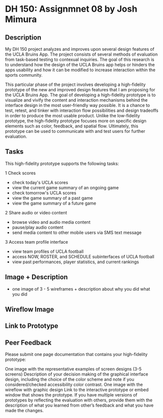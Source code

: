 
# DH 150: Assignmnet 08 by Josh Mimura

## Description

My DH 150 project analyzes and improves upon several design features of the UCLA Bruins App. The project consists of several methods of evaluation from task-based testing to contexual inquiries. The goal of this research is to understand how the design of the UCLA Bruins app helps or hinders the apps usability and how it can be modified to increase interaction within the sports community. 

This particular phase of the project involves developing a high-fidelity prototype of the new and improved design features that I am proposing for the UCLA Bruins App. The goal of developing a high-fidelity prototype is to visualize and vivify the content and interaction mechanisms behind the interface design in the most user-friendly way possible. It is a chance to test, retest, and tinker with interaction flow possibilities and design tradeoffs in order to produce the most usable product. Unlike the low-fidelity prototype, the high-fidelity prototype focuses more on specific design elements such as color, feedback, and spatial flow. Ultimately, this prototype can be used to communicate with and test users for further evaluation. 

## Tasks

This high-fidelity prototype supports the following tasks:  

1 Check scores 
  - check today's UCLA scores
  - view the current game summary of an ongoing game
  - check tomorrow's UCLA scores
  - view the game summary of a past game
  - view the game summary of a future game

2 Share audio or video content 
  - browse video and audio media content
  - pause/play audio content
  - send media content to other mobile users via SMS text message

3 Access team profile interface
  - view team profiles of UCLA football
  - access NOW, ROSTER, and SCHEDULE subinterfaces of UCLA football
  - view past performances, player statistics, and current rankings

## Image + Description

- one image of 3 - 5 wireframes + description about why you did what you did

## Wireflow Image

## Link to Prototype

## Peer Feedback 

Please submit one page documentation that contains your high-fidelity prototype:

One image with the representative examples of screen designs (3-5 screens) 
Description of your decision making of the graphical interface design, including the choice of the color scheme and note if you considered/checked accessibility color contrast.
One image with the wireflow with graphic design
Link to the interactive prototype or embed window that shows the prototype.
If you have multiple versions of prototypes by reflecting the evaluation with others, provide them with the description of what you learned from other’s feedback and what you have made the changes. 
